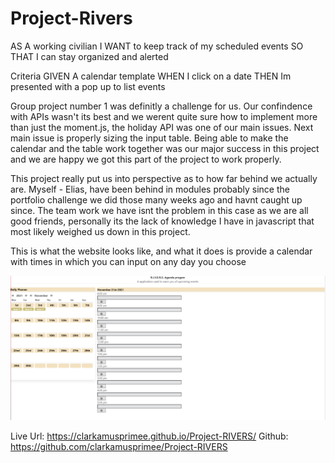# Project-Rivers

AS A working civilian
I WANT to keep track of my scheduled events
SO THAT I can stay organized and alerted

Criteria
GIVEN A calendar template
WHEN I click on a date
THEN Im presented with a pop up to list events

Group project number 1 was definitly a challenge for us. Our confindence with APIs wasn't its best and we werent quite sure how to implement more than just the moment.js, the holiday API was one of our main issues. Next main issue is properly sizing the input table. Being able to make the calendar and the table work together was our major success in this project and we are happy we got this part of the project to work properly. 

This project really put us into perspective as to how far behind we actually are. Myself - Elias, have been behind in modules probably since the portfolio challenge we did those many weeks ago and havnt caught up since. The team work we have isnt the problem in this case as we are all good friends, personally its the lack of knowledge I have in javascript that most likely weighed us down in this project.

This is what the website looks like, and what it does is provide a calendar with times in which you can input on any day you choose

![Image of our webiste](Website.PNG)

Live Url: https://clarkamusprimee.github.io/Project-RIVERS/
Github: https://github.com/clarkamusprimee/Project-RIVERS
